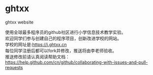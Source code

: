 # ghtxx
ghtxx website

使用全球最多程序员的github社区进行小学信息技术教学实验。<br>
欢迎同学们参与创建自己的程序项目，创新改进学校的网站。<br>
学校的网址是:https://i.ghtxx.cn <br>
每位同学注册后都可以fork并修改，推送将由李老师验收。<br>
推送修改前请认真阅读帮助文档：https://help.github.com/cn/github/collaborating-with-issues-and-pull-requests <br>
